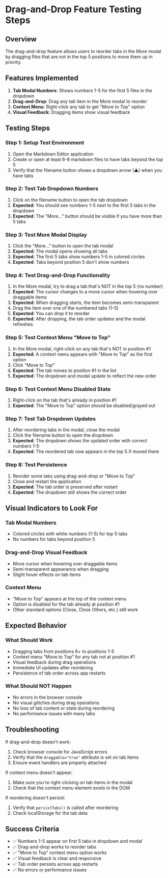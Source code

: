 # Drag-and-Drop Feature Testing Steps

## Overview
The drag-and-drop feature allows users to reorder tabs in the More modal by dragging files that are not in the top 5 positions to move them up in priority.

## Features Implemented
1. **Tab Modal Numbers**: Shows numbers 1-5 for the first 5 files in the dropdown
2. **Drag-and-Drop**: Drag any tab item in the More modal to reorder
3. **Context Menu**: Right-click any tab to get "Move to Top" option
4. **Visual Feedback**: Dragging items show visual feedback

## Testing Steps

### Step 1: Setup Test Environment
1. Open the Markdown Editor application
2. Create or open at least 6-8 markdown files to have tabs beyond the top 5
3. Verify that the filename button shows a dropdown arrow (▲) when you have tabs

### Step 2: Test Tab Dropdown Numbers
1. Click on the filename button to open the tab dropdown
2. **Expected**: You should see numbers 1-5 next to the first 5 tabs in the dropdown
3. **Expected**: The "More..." button should be visible if you have more than 5 tabs

### Step 3: Test More Modal Display
1. Click the "More..." button to open the tab modal
2. **Expected**: The modal opens showing all tabs
3. **Expected**: The first 5 tabs show numbers 1-5 in colored circles
4. **Expected**: Tabs beyond position 5 don't show numbers

### Step 4: Test Drag-and-Drop Functionality
1. In the More modal, try to drag a tab that's NOT in the top 5 (no number)
2. **Expected**: The cursor changes to a move cursor when hovering over draggable items
3. **Expected**: When dragging starts, the item becomes semi-transparent
4. Drag the item over one of the numbered tabs (1-5)
5. **Expected**: You can drop it to reorder
6. **Expected**: After dropping, the tab order updates and the modal refreshes

### Step 5: Test Context Menu "Move to Top"
1. In the More modal, right-click on any tab that's NOT in position #1
2. **Expected**: A context menu appears with "Move to Top" as the first option
3. Click "Move to Top"
4. **Expected**: The tab moves to position #1 in the list
5. **Expected**: The dropdown and modal update to reflect the new order

### Step 6: Test Context Menu Disabled State
1. Right-click on the tab that's already in position #1
2. **Expected**: The "Move to Top" option should be disabled/grayed out

### Step 7: Test Tab Dropdown Updates
1. After reordering tabs in the modal, close the modal
2. Click the filename button to open the dropdown
3. **Expected**: The dropdown shows the updated order with correct numbers 1-5
4. **Expected**: The reordered tab now appears in the top 5 if moved there

### Step 8: Test Persistence
1. Reorder some tabs using drag-and-drop or "Move to Top"
2. Close and restart the application
3. **Expected**: The tab order is preserved after restart
4. **Expected**: The dropdown still shows the correct order

## Visual Indicators to Look For

### Tab Modal Numbers
- Colored circles with white numbers (1-5) for top 5 tabs
- No numbers for tabs beyond position 5

### Drag-and-Drop Visual Feedback
- Move cursor when hovering over draggable items
- Semi-transparent appearance when dragging
- Slight hover effects on tab items

### Context Menu
- "Move to Top" appears at the top of the context menu
- Option is disabled for the tab already at position #1
- Other standard options (Close, Close Others, etc.) still work

## Expected Behavior

### What Should Work
- Dragging tabs from positions 6+ to positions 1-5
- Context menu "Move to Top" for any tab not at position #1
- Visual feedback during drag operations
- Immediate UI updates after reordering
- Persistence of tab order across app restarts

### What Should NOT Happen
- No errors in the browser console
- No visual glitches during drag operations
- No loss of tab content or state during reordering
- No performance issues with many tabs

## Troubleshooting

If drag-and-drop doesn't work:
1. Check browser console for JavaScript errors
2. Verify that the `draggable="true"` attribute is set on tab items
3. Ensure event handlers are properly attached

If context menu doesn't appear:
1. Make sure you're right-clicking on tab items in the modal
2. Check that the context menu element exists in the DOM

If reordering doesn't persist:
1. Verify that `persistTabs()` is called after reordering
2. Check localStorage for the tab data

## Success Criteria
- ✅ Numbers 1-5 appear on first 5 tabs in dropdown and modal
- ✅ Drag-and-drop works to reorder tabs
- ✅ "Move to Top" context menu option works
- ✅ Visual feedback is clear and responsive
- ✅ Tab order persists across app restarts
- ✅ No errors or performance issues